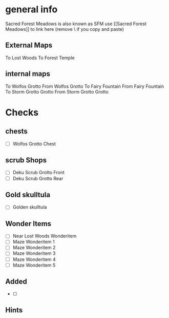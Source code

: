 # general info 
Sacred Forest Meadows is also known as SFM use \[\[Sacred Forest Meadows]] to link here (remove \\ if you copy and paste)
## External Maps
To Lost Woods
To Forest Temple
## internal maps
To Wolfos Grotto
From Wolfos Grotto
To Fairy Fountain
From Fairy Fountain
To Storm Grotto Grotto
From Storm Grotto Grotto
# Checks
## chests
- [ ] Wolfos Grotto Chest
## scrub Shops
- [ ] Deku Scrub Grotto Front
- [ ] Deku Scrub Grotto Rear
## Gold skulltula
- [ ] Golden skulltula
## Wonder Items
- [ ] Near Lost Woods Wonderitem
- [ ] Maze Wonderitem 1
- [ ] Maze Wonderitem 2
- [ ] Maze Wonderitem 3
- [ ] Maze Wonderitem 4
- [ ] Maze Wonderitem 5
## Added
- [ ] 
## Hints